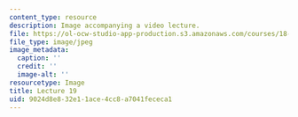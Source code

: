 ```yaml
---
content_type: resource
description: Image accompanying a video lecture.
file: https://ol-ocw-studio-app-production.s3.amazonaws.com/courses/18-01-single-variable-calculus-fall-2006/9024d8e832e11ace4cc8a7041fececa1_lec19.jpg
file_type: image/jpeg
image_metadata:
  caption: ''
  credit: ''
  image-alt: ''
resourcetype: Image
title: Lecture 19
uid: 9024d8e8-32e1-1ace-4cc8-a7041fececa1
---
```

